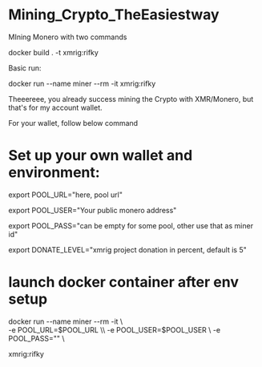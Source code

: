# Mining_Crypto_TheEasiestway
MIning Monero with two commands

docker build . -t xmrig:rifky

Basic run:

docker run --name miner --rm -it xmrig:rifky

Theeereee, you already success mining the Crypto with XMR/Monero,
but that's for my account wallet.

For your wallet, follow below command

# Set up your own wallet and environment:

export POOL_URL="here, pool url"

export POOL_USER="Your public monero address"

export POOL_PASS="can be empty for some pool, other use that as miner id"

export DONATE_LEVEL="xmrig project donation in percent, default is 5"

# launch docker container after env setup
docker run --name miner --rm -it \\ <br>
-e POOL_URL=$POOL_URL \\ 
-e POOL_USER=$POOL_USER \\ 
-e POOL_PASS="" \\

xmrig:rifky
